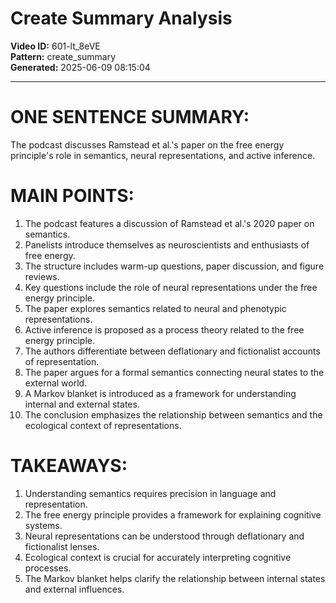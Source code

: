 # Create Summary Analysis

**Video ID:** 601-lt_8eVE  
**Pattern:** create_summary  
**Generated:** 2025-06-09 08:15:04  

---

# ONE SENTENCE SUMMARY:
The podcast discusses Ramstead et al.'s paper on the free energy principle's role in semantics, neural representations, and active inference.

# MAIN POINTS:
1. The podcast features a discussion of Ramstead et al.'s 2020 paper on semantics.
2. Panelists introduce themselves as neuroscientists and enthusiasts of free energy.
3. The structure includes warm-up questions, paper discussion, and figure reviews.
4. Key questions include the role of neural representations under the free energy principle.
5. The paper explores semantics related to neural and phenotypic representations.
6. Active inference is proposed as a process theory related to the free energy principle.
7. The authors differentiate between deflationary and fictionalist accounts of representation.
8. The paper argues for a formal semantics connecting neural states to the external world.
9. A Markov blanket is introduced as a framework for understanding internal and external states.
10. The conclusion emphasizes the relationship between semantics and the ecological context of representations.

# TAKEAWAYS:
1. Understanding semantics requires precision in language and representation.
2. The free energy principle provides a framework for explaining cognitive systems.
3. Neural representations can be understood through deflationary and fictionalist lenses.
4. Ecological context is crucial for accurately interpreting cognitive processes.
5. The Markov blanket helps clarify the relationship between internal states and external influences.